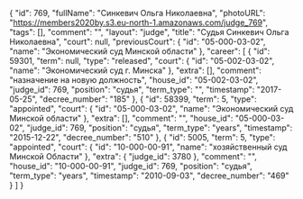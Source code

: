 {
    "id": 769,
    "fullName": "Синкевич Ольга Николаевна",
    "photoURL": "https://members2020by.s3.eu-north-1.amazonaws.com/judge_769",
    "tags": [],
    "comment": "",
    "layout": "judge",
    "title": "Судья Синкевич Ольга Николаевна",
    "court": null,
    "previousCourt": {
        "id": "05-000-03-02",
        "name": "Экономический суд Минской области"
    },
    "career": [
        {
            "id": 59301,
            "term": null,
            "type": "released",
            "court": {
                "id": "05-002-03-02",
                "name": "Экономический суд г. Минска"
            },
            "extra": [],
            "comment": "назначение на новую должность",
            "house_id": "05-002-03-02",
            "judge_id": 769,
            "position": "судья",
            "term_type": "",
            "timestamp": "2017-05-25",
            "decree_number": "185"
        },
        {
            "id": 58399,
            "term": 5,
            "type": "appointed",
            "court": {
                "id": "05-000-03-02",
                "name": "Экономический суд Минской области"
            },
            "extra": [],
            "comment": "",
            "house_id": "05-000-03-02",
            "judge_id": 769,
            "position": "судья",
            "term_type": "years",
            "timestamp": "2015-12-22",
            "decree_number": "510"
        },
        {
            "id": 5005,
            "term": 5,
            "type": "appointed",
            "court": {
                "id": "10-000-00-91",
                "name": "хозяйственный суд Минской Области"
            },
            "extra": {
                "judge_id": 3780
            },
            "comment": "",
            "house_id": "10-000-00-91",
            "judge_id": 769,
            "position": "судья",
            "term_type": "years",
            "timestamp": "2010-09-03",
            "decree_number": "469"
        }
    ]
}